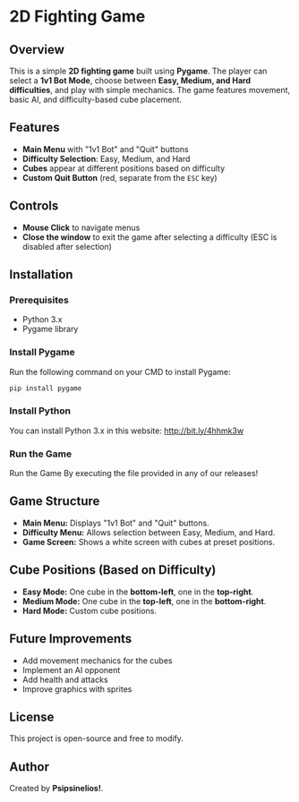 # 2D Fighting Game

## Overview

This is a simple **2D fighting game** built using **Pygame**. The player can select a **1v1 Bot Mode**, choose between **Easy, Medium, and Hard difficulties**, and play with simple mechanics. The game features movement, basic AI, and difficulty-based cube placement.

## Features

- **Main Menu** with "1v1 Bot" and "Quit" buttons
- **Difficulty Selection**: Easy, Medium, and Hard
- **Cubes** appear at different positions based on difficulty
- **Custom Quit Button** (red, separate from the `ESC` key)

## Controls

- **Mouse Click** to navigate menus
- **Close the window** to exit the game after selecting a difficulty (ESC is disabled after selection)

## Installation

### Prerequisites

- Python 3.x
- Pygame library

### Install Pygame

Run the following command on your CMD to install Pygame:

```sh
pip install pygame
```

### Install Python
You can install Python 3.x in this website: http://bit.ly/4hhmk3w

### Run the Game

Run the Game By executing the file provided in any of our releases!


## Game Structure

- **Main Menu:** Displays "1v1 Bot" and "Quit" buttons.
- **Difficulty Menu:** Allows selection between Easy, Medium, and Hard.
- **Game Screen:** Shows a white screen with cubes at preset positions.

## Cube Positions (Based on Difficulty)

- **Easy Mode:** One cube in the **bottom-left**, one in the **top-right**.
- **Medium Mode:** One cube in the **top-left**, one in the **bottom-right**.
- **Hard Mode:** Custom cube positions.

## Future Improvements

- Add movement mechanics for the cubes
- Implement an AI opponent
- Add health and attacks
- Improve graphics with sprites

## License

This project is open-source and free to modify.

## Author

Created by **Psipsinelios!**.

